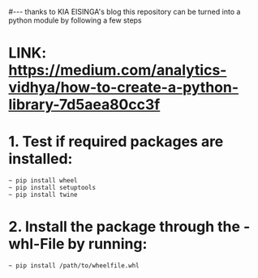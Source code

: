 #--- thanks  to KIA EISINGA's blog this repository can be turned into a python module by following a few steps
# LINK: https://medium.com/analytics-vidhya/how-to-create-a-python-library-7d5aea80cc3f
# 1. Test if required packages are installed:
	~ pip install wheel
	~ pip install setuptools
	~ pip install twine
# 2. Install the package through the -whl-File by running:
	~ pip install /path/to/wheelfile.whl



